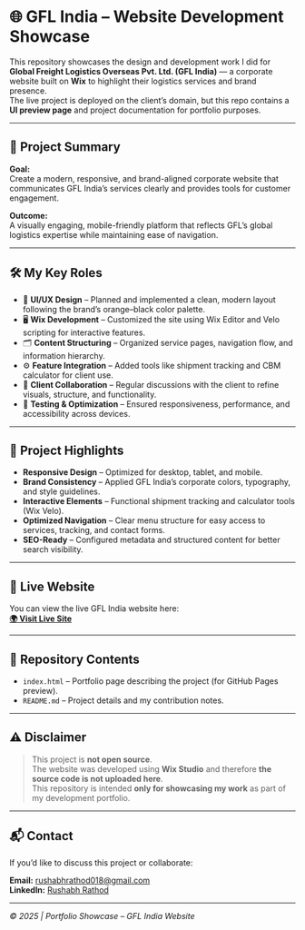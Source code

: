 # 🌐 GFL India – Website Development Showcase

This repository showcases the design and development work I did for **Global Freight Logistics Overseas Pvt. Ltd. (GFL India)** — a corporate website built on **Wix** to highlight their logistics services and brand presence.  
The live project is deployed on the client’s domain, but this repo contains a **UI preview page** and project documentation for portfolio purposes.

---

## 📖 Project Summary

**Goal:**  
Create a modern, responsive, and brand-aligned corporate website that communicates GFL India’s services clearly and provides tools for customer engagement.

**Outcome:**  
A visually engaging, mobile-friendly platform that reflects GFL’s global logistics expertise while maintaining ease of navigation.

---

## 🛠 My Key Roles

- 🎨 **UI/UX Design** – Planned and implemented a clean, modern layout following the brand’s orange–black color palette.  
- 🖥 **Wix Development** – Customized the site using Wix Editor and Velo scripting for interactive features.  
- 🗂 **Content Structuring** – Organized service pages, navigation flow, and information hierarchy.  
- ⚙ **Feature Integration** – Added tools like shipment tracking and CBM calculator for client use.  
- 🤝 **Client Collaboration** – Regular discussions with the client to refine visuals, structure, and functionality.  
- 🧪 **Testing & Optimization** – Ensured responsiveness, performance, and accessibility across devices.

---

## 🎯 Project Highlights

- **Responsive Design** – Optimized for desktop, tablet, and mobile.
- **Brand Consistency** – Applied GFL India’s corporate colors, typography, and style guidelines.
- **Interactive Elements** – Functional shipment tracking and calculator tools (Wix Velo).
- **Optimized Navigation** – Clear menu structure for easy access to services, tracking, and contact forms.
- **SEO-Ready** – Configured metadata and structured content for better search visibility.

---

## 🔗 Live Website

You can view the live GFL India website here:  
**[🌍 Visit Live Site](https://www.gflindia.in/)**

---

## 📂 Repository Contents

- `index.html` – Portfolio page describing the project (for GitHub Pages preview). 
- `README.md` – Project details and my contribution notes.

---

## ⚠️ Disclaimer

> This project is **not open source**.  
> The website was developed using **Wix Studio** and therefore **the source code is not uploaded here**.  
> This repository is intended **only for showcasing my work** as part of my development portfolio.

---

## 📬 Contact

If you’d like to discuss this project or collaborate:
  
**Email:** rushabhrathod018@gmail.com  
**LinkedIn:** [Rushabh Rathod](https://linkedin.com/in/rushabhrathod018/)  

---

_© 2025 | Portfolio Showcase – GFL India Website_
